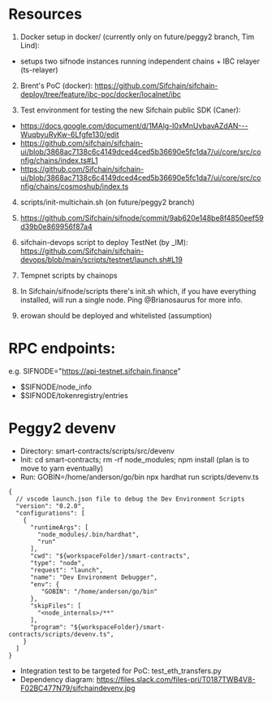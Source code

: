 # Resources

1. Docker setup in docker/ (currently only on future/peggy2 branch, Tim Lind):
- setups two sifnode instances running independent chains + IBC relayer (ts-relayer)

2. Brent's PoC (docker): https://github.com/Sifchain/sifchain-deploy/tree/feature/ibc-poc/docker/localnet/ibc

3. Test environment for testing the new Sifchain public SDK (Caner):
- https://docs.google.com/document/d/1MAlg-I0xMnUvbavAZdAN---WuqbyuRyKw-6Lfgfe130/edit
- https://github.com/sifchain/sifchain-ui/blob/3868ac7138c6c4149dced4ced5b36690e5fc1da7/ui/core/src/config/chains/index.ts#L1
- https://github.com/Sifchain/sifchain-ui/blob/3868ac7138c6c4149dced4ced5b36690e5fc1da7/ui/core/src/config/chains/cosmoshub/index.ts

4. scripts/init-multichain.sh (on future/peggy2 branch)

5. https://github.com/Sifchain/sifnode/commit/9ab620e148be8f4850eef59d39b0e869956f87a4

6. sifchain-devops script to deploy TestNet (by _IM): https://github.com/Sifchain/sifchain-devops/blob/main/scripts/testnet/launch.sh#L19

7. Tempnet scripts by chainops

8. In Sifchain/sifnode/scripts there's init.sh which, if you have everything installed, will run a single node. Ping
   @Brianosaurus for more info.

9. erowan should be deployed and whitelisted (assumption)

# RPC endpoints:
e.g. SIFNODE="https://api-testnet.sifchain.finance"
- $SIFNODE/node_info
- $SIFNODE/tokenregistry/entries

# Peggy2 devenv
- Directory: smart-contracts/scripts/src/devenv
- Init: cd smart-contracts; rm -rf node_modules; npm install (plan is to move to yarn eventually)
- Run: GOBIN=/home/anderson/go/bin npx hardhat run scripts/devenv.ts
```
{
  // vscode launch.json file to debug the Dev Environment Scripts
  "version": "0.2.0",
  "configurations": [
    {
      "runtimeArgs": [
        "node_modules/.bin/hardhat",
        "run"
      ],
      "cwd": "${workspaceFolder}/smart-contracts",
      "type": "node",
      "request": "launch",
      "name": "Dev Environment Debugger",
      "env": {
         "GOBIN": "/home/anderson/go/bin"
      },
      "skipFiles": [
        "<node_internals>/**"
      ],
      "program": "${workspaceFolder}/smart-contracts/scripts/devenv.ts",
    }
  ]
}
```
- Integration test to be targeted for PoC: test_eth_transfers.py
- Dependency diagram: https://files.slack.com/files-pri/T0187TWB4V8-F02BC477N79/sifchaindevenv.jpg
